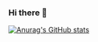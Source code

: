 ### Hi there 👋

[![Anurag's GitHub stats](https://github-readme-stats.vercel.app/api?username=edenFlower&show_icons=true&theme=blueberry)](https://github.com/anuraghazra/github-readme-stats)
<!--
**edenFlower/edenFlower** is a ✨ _special_ ✨ repository because its `README.md` (this file) appears on your GitHub profile.

Here are some ideas to get you started:

- 🔭 I’m currently working on ...
- 🌱 I’m currently learning ...
- 👯 I’m looking to collaborate on ...
- 🤔 I’m looking for help with ...
- 💬 Ask me about ...
- 📫 How to reach me: ...
- 😄 Pronouns: ...
- ⚡ Fun fact: ...
-->
